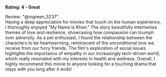 **Rating: 4 - Great**

Review: "@mgreen_5237"  
Having a deep appreciation for movies that touch on the human experience, I thoroughly enjoyed "My Name Is Khan." The story beautifully intertwines themes of love and resilience, showcasing how compassion can triumph over adversity. As a pet enthusiast, I found the relationship between the characters to be heartwarming, reminiscent of the unconditional love we receive from our furry friends. The film's exploration of social issues highlights the importance of empathy in our increasingly tech-driven world, which really resonated with my interests in health and wellness. Overall, I highly recommend this movie to anyone looking for a touching drama that stays with you long after it ends!